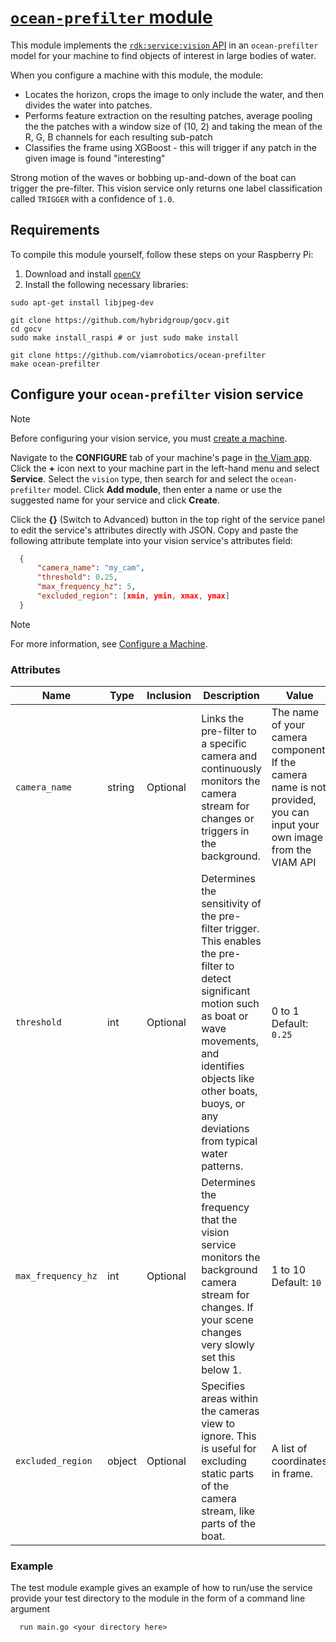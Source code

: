 # [`ocean-prefilter` module](https://app.viam.com/module/viam-labs/ocean-prefilter)

This module implements the [`rdk:service:vision` API](https://docs.viam.com/ml/vision/#api) in an `ocean-prefilter` model for your machine to find objects of interest in large bodies of water.

When you configure a machine with this module, the module:
- Locates the horizon, crops the image to only include the water, and then divides the water into patches.
- Performs feature extraction on the resulting patches, average pooling the the patches with a window size of (10, 2) and taking the mean of the R, G, B channels for each resulting sub-patch
- Classifies the frame using XGBoost - this will trigger if any patch in the given image is found "interesting"

Strong motion of the waves or bobbing up-and-down of the boat can trigger the pre-filter.
This vision service only returns one label classification called `TRIGGER` with a confidence of `1.0`.

## Requirements

To compile this module yourself, follow these steps on your Raspberry Pi:

1. Download and install [`openCV`](https://opencv.org/)
2. Install the following necessary libraries:
```
sudo apt-get install libjpeg-dev

git clone https://github.com/hybridgroup/gocv.git
cd gocv
sudo make install_raspi # or just sudo make install

git clone https://github.com/viamrobotics/ocean-prefilter
make ocean-prefilter
```

## Configure your `ocean-prefilter` vision service

> [!NOTE]
> Before configuring your vision service, you must [create a machine](https://docs.viam.com/fleet/machines/#add-a-new-machine).

Navigate to the **CONFIGURE** tab of your machine's page in [the Viam app](https://app.viam.com).
Click the **+** icon next to your machine part in the left-hand menu and select **Service**.
Select the `vision` type, then search for and select the `ocean-prefilter` model.
Click **Add module**, then enter a name or use the suggested name for your service and click **Create**.

Click the **{}** (Switch to Advanced) button in the top right of the service panel to edit the service's attributes directly with JSON.
Copy and paste the following attribute template into your vision service's attributes field:

```json
  {
      "camera_name": "my_cam",
      "threshold": 0.25,
      "max_frequency_hz": 5,
      "excluded_region": [xmin, ymin, xmax, ymax]
  }
```

> [!NOTE]
> For more information, see [Configure a Machine](https://docs.viam.com/build/configure/).

### Attributes

| Name  | Type  | Inclusion | Description | Value |
|-------|-------|-----------|-------------| ------|
| `camera_name` | string | Optional | Links the pre-filter to a specific camera and continuously monitors the camera stream for changes or triggers in the background. | The name of your camera component. If the camera name is not provided, you can input your own image from the VIAM API |
| `threshold`  | int | Optional | Determines the sensitivity of the pre-filter trigger. This enables the pre-filter to detect significant motion such as boat or wave movements, and identifies objects like other boats, buoys, or any deviations from typical water patterns. | 0 to 1<br/> Default: `0.25` |
| `max_frequency_hz`| int | Optional  | Determines the frequency that the vision service monitors the background camera stream for changes. If your scene changes very slowly set this below 1. | 1 to 10<br/> Default: `10` |
| `excluded_region` | object   | Optional  | Specifies areas within the cameras view to ignore. This is useful for excluding static parts of the camera stream, like parts of the boat. | A list of coordinates in frame. |

### Example
The test module example gives an example of how to run/use the service
provide your test directory to the module in the form of a command line argument
```
  run main.go <your directory here>
```